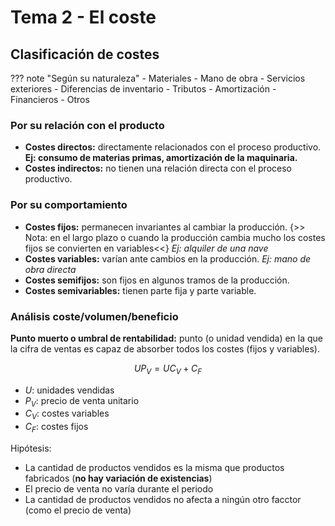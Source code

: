 # Tema 2 - El coste

## Clasificación de costes

??? note "Según su naturaleza"
    - Materiales
    - Mano de obra
    - Servicios exteriores
    - Diferencias de inventario
    - Tributos
    - Amortización
    - Financieros
    - Otros

### Por su relación con el producto

- **Costes directos:** directamente relacionados con el proceso productivo. **Ej: consumo de materias primas, amortización de la maquinaria.**
- **Costes indirectos:** no tienen una relación directa con el proceso productivo.

### Por su comportamiento

- **Costes fijos:** permanecen invariantes al cambiar la producción. {>> Nota: en el largo plazo o cuando la producción cambia mucho los costes fijos se convierten en variables<<} *Ej: alquiler de una nave*
- **Costes variables:** varían ante cambios en la producción. *Ej: mano de obra directa*
- **Costes semifijos:** son fijos en algunos tramos de la producción.
- **Costes semivariables:** tienen parte fija y parte variable.

### Análisis coste/volumen/beneficio

**Punto muerto o umbral de rentabilidad:** punto (o unidad vendida) en la que la cifra de ventas es capaz de absorber todos los costes (fijos y variables).

$$U P_V = UC_V+C_F$$

- $U:$ unidades vendidas
- $P_V:$ precio de venta unitario
- $C_V:$ costes variables
- $C_F:$ costes fijos

Hipótesis:

- La cantidad de productos vendidos es la misma que productos fabricados (**no hay variación de existencias**)
- El precio de venta no varía durante el periodo
- La cantidad de productos vendidos no afecta a ningún otro facctor (como el precio de venta)
